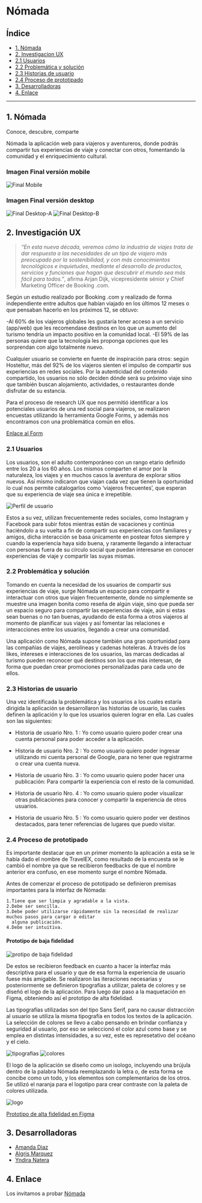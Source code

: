 # **Nómada**

## Índice

* [1. Nómada](#1-nómada)
* [2. Investigacion UX](#2-investigación-ux)
* [2.1 Usuarios](#2.1-usuarios)
* [2.2 Problemática y solución](#2.2-problemática-y-solución)
* [2.3 Historias de usuario](#2.3-historias-de-usuario)
* [2.4 Proceso de prototipado](#2.4-proceso-de-prototipado)
* [3. Desarrolladoras](#3-desarrolladoras)
* [4. Enlace](#4-enlace)

***

## 1. Nómada

Conoce, descubre, comparte

Nómada la aplicación web para viajeros y aventureros, donde podrás compartir tus experiencias de viaje y conectar con otros, fomentando la comunidad y el enriquecimiento cultural.

### Imagen Final versión mobile

![Final Mobile](src/img/readme/mobile.PNG)

### Imagen Final versión desktop

![Final Desktop-A](src/img/readme/D-1.PNG)
![Final Desktop-B](src/img/readme/D-2.PNG)

## 2. Investigación UX

  >*“En esta nueva década, veremos cómo la industria de viajes trata de dar respuesta a las necesidades de un tipo de viajero más preocupado por la sostenibilidad, y con más conocimientos tecnológicos e inquietudes, mediante el desarrollo de productos, servicios y funciones que hagan que descubrir el mundo sea más fácil para todos.”*, afirma Arjan Dijk, vicepresidente sénior y Chief Marketing Officer de Booking .com.

Según un estudio realizado por Booking .com y realizado de forma independiente entre adultos que habían viajado en los últimos 12 meses o que pensaban hacerlo en los próximos 12, se obtuvo:

   -Al 60% de los viajeros globales les gustaría tener acceso a un servicio (app/web) que les recomendase destinos en los que un aumento del turismo tendría un impacto positivo en la comunidad local.
   -El 59% de las personas quiere que la tecnología les proponga opciones que les sorprendan con algo totalmente nuevo.

Cualquier usuario se convierte en fuente de inspiración para otros: según Hosteltur, más del 92% de los viajeros sienten el impulso de compartir sus experiencias en redes sociales. Por la autenticidad del contenido  compartido, los usuarios no sólo  deciden dónde  será su próximo  viaje sino que  también  buscan alojamiento,  actividades, o restaurantes donde disfrutar de su estancia.

Para el proceso de research UX que nos permitió identificar a los potenciales usuarios de una red social para viajeros, se realizaron encuestas utilizando la herramienta Google Forms, y además nos encontramos con una problemática común en ellos.

[Enlace al Form](https://docs.google.com/forms/d/e/1FAIpQLSdHeU1JGJorLCty8IiqriveXfOzHl2MXzyWTxr3jzzxWIE6Zw/viewform?usp=sf_link)

### 2.1 Usuarios

Los usuarios, son el adulto contemporáneo con un rango etario definido entre los 20 a los 60 años. Los mismos comparten el amor por la naturaleza, los viajes y en muchos casos la aventura de explorar sitios nuevos. Así mismo indicaron que viajan cada vez que tienen la oportunidad lo cual  nos permite catalogarlos como ‘viajeros frecuentes’, que esperan que su experiencia de viaje sea única e irrepetible.

  ![Perfil de usuario](src/img/readme/perfil-de-usuario.png)

Estos a su vez, utilizan  frecuentemente redes sociales, como  Instagram y Facebook  para subir fotos mientras están de vacaciones y  continúa  haciéndolo a  su vuelta  a fin de  compartir sus  experiencias  con familiares  y amigos, dicha interacción se basa únicamente en postear fotos siempre y cuando la experiencia haya sido buena, y raramente llegando a interactuar con personas fuera de su círculo social que puedan interesarse en conocer experiencias de viaje y compartir las suyas mismas.

### 2.2 Problemática y solución

Tomando en cuenta la necesidad  de los usuarios  de compartir  sus experiencias de  viaje, surge Nómada un espacio para compartir e  interactuar con otros  que viajen frecuentemente, donde  no simplemente  se muestre una imagen bonita como reseña de algún viaje, sino que pueda ser un espacio seguro para compartir las experiencias de viaje, aún si estas sean  buenas o no tan buenas, ayudando de esta forma a otros viajeros al momento de planificar sus viajes y así fomentar las relaciones e interacciones entre los usuarios, llegando a crear una comunidad.

Una aplicación  como Nómada supone  también una gran  oportunidad para  las compañías de viajes,  aerolíneas  y cadenas hoteleras. A  través de  los likes, intereses  e interacciones de los usuarios,  las marcas dedicadas al turismo pueden reconocer qué destinos son los que más interesan, de forma que puedan crear promociones personalizadas para cada uno de ellos.

### 2.3 Historias de usuario

Una vez identificada la problemática y los usuarios a los cuales estaría dirigida la aplicación se desarrollaron las historias de usuario, las cuales definen la aplicación y lo que los usuarios quieren lograr en ella. Las cuales son las siguientes:

* Historia de usuario Nro. 1 : Yo como usuario quiero poder crear una cuenta personal para poder acceder a la aplicación.

* Historia de usuario Nro. 2 : Yo como usuario quiero poder ingresar utilizando mi cuenta personal de Google, para no tener que registrarme o crear una cuenta nueva.

* Historia de usuario Nro. 3 : Yo como usuario quiero poder hacer una publicación: Para compartir la experiencia con el resto de la comunidad.

* Historia de usuario Nro. 4 : Yo como usuario quiero poder visualizar otras publicaciones para conocer y compartir la experiencia de otros usuarios.

* Historia de usuario Nro. 5 : Yo como usuario quiero poder ver destinos destacados, para tener referencias de lugares que puedo visitar.

### 2.4 Proceso de prototipado

Es importante destacar que en un primer momento la aplicación a esta se le había dado el nombre de TravelEX, como resultado de la encuesta se le cambió el nombre ya que se recibieron feedbacks de que el nombre anterior era confuso, en ese momento surge el nombre Nómada.

Antes de comenzar el proceso de pototipado se definieron premisas importantes para la interfaz de Nómada:

    1.Tiene que ser limpia y agradable a la vista.
    2.Debe ser sencilla.
    3.Debe poder utilizarse rápidamente sin la necesidad de realizar muchos pasos para cargar o editar 
      alguna publicación.
    4.Debe ser intuitiva.

#### Prototipo de baja fidelidad

  ![protipo de baja fidelidad](https://github.com/naterayc/SCL014-social-network/blob/master/src/img/readme/prototipo-de-baja.PNG?raw=true)

De estos se recibieron feedback en cuanto a hacer la interfaz más descriptiva para el usuario y que de esa forma la experiencia de usuario fuese más amigable. Se realizaron las iteraciones necesarias y posteriormente se definieron tipografías a utilizar, paleta de colores y se diseñó el logo de la aplicación. Para luego dar paso a la maquetación en Figma, obteniendo así el prototipo de alta fidelidad.

  Las tipografías utilizadas son del tipo Sans Serif, para no causar distracción al usuario se utiliza la misma tipografía en todos los textos de la aplicación. La selección de colores se llevo a cabo pensando en brindar confianza y seguridad al usuario, por eso se seleccionó el color azul como base y se emplea en distintas intensidades, a su vez, este es represetativo del océano y el cielo.

  ![tipografias](src/img/readme/Tipografias.png) ![colores](src/img/readme/Colores.png)

  El logo de la aplicación se diseño como un isologo, incluyendo una brújula dentro de la palabra Nómada reemplazando la letra o, de esta forma se concibe como un todo, y los elementos son complementarios de los otros. Se utilizó el naranja para el logotipo para crear contraste con la paleta de colores utilizada.

  ![logo](src/img/readme/logo.png)

  [Prototipo de alta fidelidad en Figma](https://www.figma.com/file/RpuGwihRDhkzMamqWhO0CT/N%C3%B3mada?node-id=0%3A1)
  
## 3. Desarrolladoras

* [Amanda Diaz](https://github.com/adbarquitectura)
* [Algris Marquez](https://github.com/AlgrisMarquez)
* [Yndira Natera](https://github.com/naterayc)

## 4. Enlace

  Los invitamos a  probar [Nómada](https://naterayc.github.io/SCL014-social-network)
  